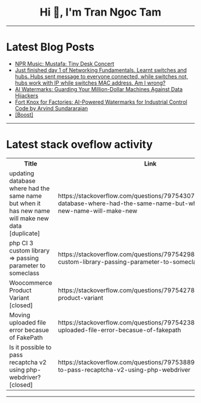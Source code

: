 <h1 align="center">Hi 👋, I'm Tran Ngoc Tam</h1>

---

# Latest Blog Posts 
<!-- BLOG-POST-LIST:START -->
- [NPR Music: Mustafa: Tiny Desk Concert](https://dev.to/music_youtube/npr-music-mustafa-tiny-desk-concert-1hfb)
- [Just finished day 1 of Networking Fundamentals. Learnt switches and hubs. Hubs sent message to everyone connected, while switches not, hubs work with IP while switches MAC address. Am I wrong?](https://dev.to/masterdevsabith/just-finished-day-1-of-networking-fundamentals-learnt-switches-and-hubs-hubs-sent-message-to-4fgf)
- [AI Watermarks: Guarding Your Million-Dollar Machines Against Data Hijackers](https://dev.to/arvindsundararajan/ai-watermarks-guarding-your-million-dollar-machines-against-data-hijackers-ign)
- [Fort Knox for Factories: AI-Powered Watermarks for Industrial Control Code by Arvind Sundararajan](https://dev.to/arvindsundararajan/fort-knox-for-factories-ai-powered-watermarks-for-industrial-control-code-by-arvind-sundararajan-cok)
- [[Boost]](https://dev.to/leone/-4f19)
<!-- BLOG-POST-LIST:END -->

---

# Latest stack oveflow activity
<table>
  <tr><th>Title</th><th>Link</th></tr>
  <!-- STACKOVERFLOW:START --><tr><td>updating database where had the same name but when it has new name will make new data [duplicate]</td><td>https://stackoverflow.com/questions/79754307/updating-database-where-had-the-same-name-but-when-it-has-new-name-will-make-new</td></tr><tr><td>php CI 3 custom library =&gt; passing parameter to someclass</td><td>https://stackoverflow.com/questions/79754298/php-ci-3-custom-library-passing-parameter-to-someclass</td></tr><tr><td>Woocommerce Product Variant [closed]</td><td>https://stackoverflow.com/questions/79754278/woocommerce-product-variant</td></tr><tr><td>Moving uploaded file error becasue of FakePath</td><td>https://stackoverflow.com/questions/79754238/moving-uploaded-file-error-becasue-of-fakepath</td></tr><tr><td>Is it possible to pass recaptcha v2 using php-webdriver? [closed]</td><td>https://stackoverflow.com/questions/79753889/is-it-possible-to-pass-recaptcha-v2-using-php-webdriver</td></tr><!-- STACKOVERFLOW:END -->
</table>

---


